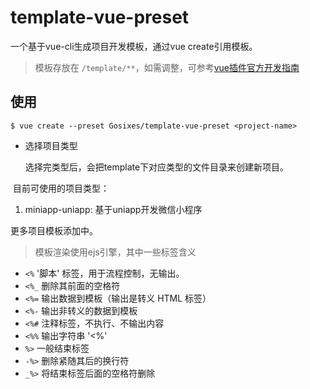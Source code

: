 # template-vue-preset

一个基于vue-cli生成项目开发模板，通过vue create引用模板。

> 模板存放在 `/template/**`，如需调整，可参考[vue插件官方开发指南](https://cli.vuejs.org/zh/dev-guide/plugin-dev.html)

## 使用

```
$ vue create --preset Gosixes/template-vue-preset <project-name>
```

- 选择项目类型

  选择完类型后，会把template下对应类型的文件目录来创建新项目。

​	目前可使用的项目类型：

1. miniapp-uniapp: 基于uniapp开发微信小程序

更多项目模板添加中。



> 模板渲染使用ejs引擎，其中一些标签含义

- `<%` '脚本' 标签，用于流程控制，无输出。
- `<%_` 删除其前面的空格符
- `<%=` 输出数据到模板（输出是转义 HTML 标签）
- `<%-` 输出非转义的数据到模板
- `<%#` 注释标签，不执行、不输出内容
- `<%%` 输出字符串 '<%'
- `%>` 一般结束标签
- `-%>` 删除紧随其后的换行符
- `_%>` 将结束标签后面的空格符删除
